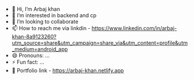 - 👋 Hi, I’m Arbaj khan
- 👀 I’m interested in backend and cp
- 💞️ I’m looking to collaborate
- 📫 How to reach me via linkdin - https://www.linkedin.com/in/arbaj-khan-8a9123260?utm_source=share&utm_campaign=share_via&utm_content=profile&utm_medium=android_app
- 😄 Pronouns: ...
- ⚡ Fun fact: ...
- 👀 Portfolio link - https://arbaj-khan.netlify.app
